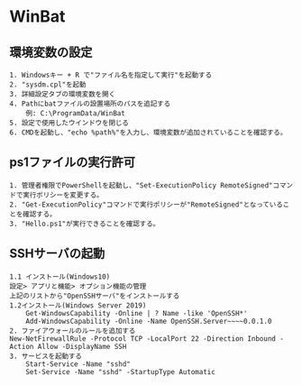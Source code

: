 # WinBat
## 環境変数の設定
    1. Windowsキー + R で"ファイル名を指定して実行"を起動する
    2. "sysdm.cpl"を起動
    3. 詳細設定タブの環境変数を開く
    4. Pathにbatファイルの設置場所のパスを追記する
        例: C:\ProgramData/WinBat
    5. 設定で使用したウインドウを閉じる
    6. CMDを起動し、"echo %path%"を入力し、環境変数が追加されていることを確認する。

## ps1ファイルの実行許可
    1. 管理者権限でPowerShellを起動し、"Set-ExecutionPolicy RemoteSigned"コマンドで実行ポリシーを変更する。
    2. "Get-ExecutionPolicy"コマンドで実行ポリシーが"RemoteSigned"となっていることを確認する。
    3. "Hello.ps1"が実行できることを確認する。

## SSHサーバの起動
    1.1 インストール(Windows10)
    設定> アプリと機能> オプション機能の管理
    上記のリストから"OpenSSHサーバ"をインストールする
    1.2インストール(Windows Server 2019)
        Get-WindowsCapability -Online | ? Name -like 'OpenSSH*'
        Add-WindowsCapability -Online -Name OpenSSH.Server~~~~0.0.1.0
    2. ファイアウォールのルールを追加する
    New-NetFirewallRule -Protocol TCP -LocalPort 22 -Direction Inbound -Action Allow -DisplayName SSH
    3. サービスを起動する
        Start-Service -Name "sshd"
        Set-Service -Name "sshd" -StartupType Automatic
